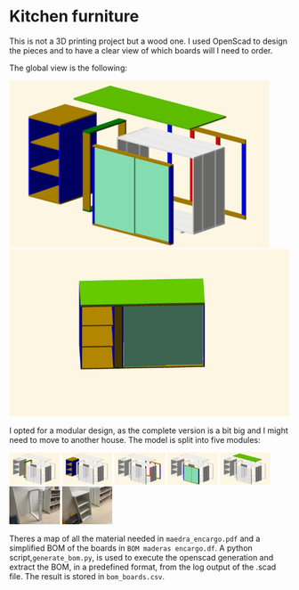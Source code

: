 # Kitchen furniture

This is not a 3D printing project but a wood one. I used OpenScad to design the pieces and to have a clear view of which boards will I need to order.

The global view is the following:

<img src="./media/all_design.png" height=300;/>
<img src="./media/animated_view.gif" height=300;/>

I opted for a modular design, as the complete version is a bit big and I might need to move to another house. The model is split into five modules:


<img src="./media/module_1.png" width=18%;/>
<img src="./media/module_2.png" width=18%;/>
<img src="./media/module_3.png" width=18%;/>
<img src="./media/module_4.png" width=18%;/>
<img src="./media/module_5.png" width=18%;/>

<img src="./media/module_1.jpeg" width=18%;/>
<img src="./media/module_2.jpeg" width=18%;/>


Theres a map of all the material needed in `maedra_encargo.pdf` and a simplified BOM of the boards in `BOM maderas encargo.df`. A python script,`generate_bom.py`, is used to execute the openscad generation and extract the BOM, in a predefined format, from the log output of the .scad file. The result is stored in `bom_boards.csv`.